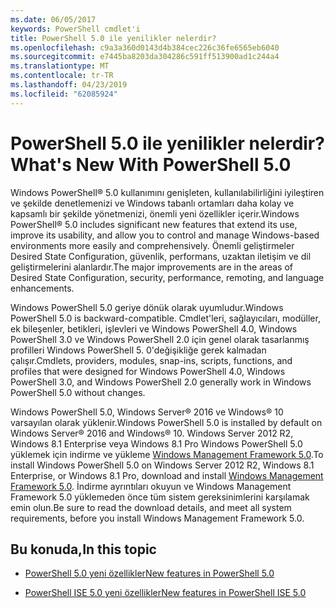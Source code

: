 ```yaml
---
ms.date: 06/05/2017
keywords: PowerShell cmdlet'i
title: PowerShell 5.0 ile yenilikler nelerdir?
ms.openlocfilehash: c9a3a360d0143d4b384cec226c36fe6565eb6040
ms.sourcegitcommit: e7445ba8203da304286c591ff513900ad1c244a4
ms.translationtype: MT
ms.contentlocale: tr-TR
ms.lasthandoff: 04/23/2019
ms.locfileid: "62085924"
---
```

# <a name="whats-new-with-powershell-50"></a><span data-ttu-id="a40c9-103">PowerShell 5.0 ile yenilikler nelerdir?</span><span class="sxs-lookup"><span data-stu-id="a40c9-103">What's New With PowerShell 5.0</span></span>
<span data-ttu-id="a40c9-104">Windows PowerShell® 5.0 kullanımını genişleten, kullanılabilirliğini iyileştiren ve şekilde denetlemenizi ve Windows tabanlı ortamları daha kolay ve kapsamlı bir şekilde yönetmenizi, önemli yeni özellikler içerir.</span><span class="sxs-lookup"><span data-stu-id="a40c9-104">Windows PowerShell® 5.0 includes significant new features that extend its use, improve its usability, and allow you to control and manage Windows-based environments more easily and comprehensively.</span></span>  <span data-ttu-id="a40c9-105">Önemli geliştirmeler Desired State Configuration, güvenlik, performans, uzaktan iletişim ve dil geliştirmelerini alanlardır.</span><span class="sxs-lookup"><span data-stu-id="a40c9-105">The major improvements are in the areas of Desired State Configuration, security, performance, remoting, and language enhancements.</span></span>

<span data-ttu-id="a40c9-106">Windows PowerShell 5.0 geriye dönük olarak uyumludur.</span><span class="sxs-lookup"><span data-stu-id="a40c9-106">Windows PowerShell 5.0 is backward-compatible.</span></span> <span data-ttu-id="a40c9-107">Cmdlet'leri, sağlayıcıları, modüller, ek bileşenler, betikleri, işlevleri ve Windows PowerShell 4.0, Windows PowerShell 3.0 ve Windows PowerShell 2.0 için genel olarak tasarlanmış profilleri Windows PowerShell 5. 0'değişikliğe gerek kalmadan çalışır.</span><span class="sxs-lookup"><span data-stu-id="a40c9-107">Cmdlets, providers, modules, snap-ins, scripts, functions, and profiles that were designed for Windows PowerShell 4.0, Windows PowerShell 3.0, and Windows PowerShell 2.0 generally work in Windows PowerShell 5.0 without changes.</span></span>

<span data-ttu-id="a40c9-108">Windows PowerShell 5.0, Windows Server® 2016 ve Windows® 10 varsayılan olarak yüklenir.</span><span class="sxs-lookup"><span data-stu-id="a40c9-108">Windows PowerShell 5.0 is installed by default on Windows Server® 2016 and Windows® 10.</span></span> <span data-ttu-id="a40c9-109">Windows Server 2012 R2, Windows 8.1 Enterprise veya Windows 8.1 Pro Windows PowerShell 5.0 yüklemek için indirme ve yükleme [Windows Management Framework 5.0](https://go.microsoft.com/fwlink/?linkid=830436).</span><span class="sxs-lookup"><span data-stu-id="a40c9-109">To install Windows PowerShell 5.0 on Windows Server 2012 R2, Windows 8.1 Enterprise, or Windows 8.1 Pro, download and install [Windows Management Framework 5.0](https://go.microsoft.com/fwlink/?linkid=830436).</span></span> <span data-ttu-id="a40c9-110">İndirme ayrıntıları okuyun ve Windows Management Framework 5.0 yüklemeden önce tüm sistem gereksinimlerini karşılamak emin olun.</span><span class="sxs-lookup"><span data-stu-id="a40c9-110">Be sure to read the download details, and meet all system requirements, before you install Windows Management Framework 5.0.</span></span>

## <a name="in-this-topic"></a><span data-ttu-id="a40c9-111">Bu konuda,</span><span class="sxs-lookup"><span data-stu-id="a40c9-111">In this topic</span></span>

- [<span data-ttu-id="a40c9-112">PowerShell 5.0 yeni özellikler</span><span class="sxs-lookup"><span data-stu-id="a40c9-112">New features in  PowerShell 5.0</span></span>](What-s-New-in-Windows-PowerShell-50.md)

- [<span data-ttu-id="a40c9-113">PowerShell ISE 5.0 yeni özellikler</span><span class="sxs-lookup"><span data-stu-id="a40c9-113">New features in PowerShell ISE 5.0</span></span>](What-s-New-in-the-PowerShell-50-ISE.md)

<!--
- New features in Windows PowerShell 4.0

- New features in Windows PowerShell 3.0
-->
